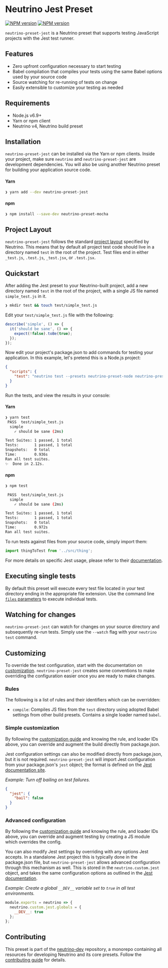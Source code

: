 # Neutrino Jest Preset
[![NPM version][npm-image]][npm-url] [![NPM version][npm-downloads]][npm-url]

`neutrino-preset-jest` is a Neutrino preset that supports testing JavaScript projects with the Jest test runner.

## Features

- Zero upfront configuration necessary to start testing
- Babel compilation that compiles your tests using the same Babel options used by your source code
- Source watching for re-running of tests on change
- Easily extensible to customize your testing as needed

## Requirements

- Node.js v6.9+
- Yarn or npm client
- Neutrino v4, Neutrino build preset

## Installation

`neutrino-preset-jest` can be installed via the Yarn or npm clients. Inside your project, make sure
`neutrino` and `neutrino-preset-jest` are development dependencies. You will also be using
another Neutrino preset for building your application source code.

#### Yarn

```bash
❯ yarn add --dev neutrino-preset-jest
```

#### npm

```bash
❯ npm install --save-dev neutrino-preset-mocha
```

## Project Layout

`neutrino-preset-jest` follows the standard [project layout](/project-layout.md) specified by Neutrino. This
means that by default all project test code should live in a directory named `test` in the root of the
project. Test files end in either `_test.js`, `.test.js`, `_test.jsx`, or `.test.jsx`.

## Quickstart

After adding the Jest preset to your Neutrino-built project, add a new directory named `test` in the root of the
project, with a single JS file named `simple_test.js` in it.

```bash
❯ mkdir test && touch test/simple_test.js
```

Edit your `test/simple_test.js` file with the following:

```js
describe('simple', () => {
  it('should be sane', () => {
    expect(!false).toBe(true);
  });
});
```

Now edit your project's package.json to add commands for testing your application. In this example,
let's pretend this is a Node.js project:

```json
{
  "scripts": {
    "test": "neutrino test --presets neutrino-preset-node neutrino-preset-mocha"
  }
}
```

Run the tests, and view the results in your console:

#### Yarn

```bash
❯ yarn test
 PASS  test/simple_test.js
  simple
    ✓ should be sane (2ms)

Test Suites: 1 passed, 1 total
Tests:       1 passed, 1 total
Snapshots:   0 total
Time:        0.936s
Ran all test suites.
✨  Done in 2.12s.
```

#### npm

```bash
❯ npm test

 PASS  test/simple_test.js
  simple
    ✓ should be sane (2ms)

Test Suites: 1 passed, 1 total
Tests:       1 passed, 1 total
Snapshots:   0 total
Time:        0.972s
Ran all test suites.
```

To run tests against files from your source code, simply import them:

```js
import thingToTest from '../src/thing';
```

For more details on specific Jest usage, please refer to their [documentation](https://facebook.github.io/jest/).

## Executing single tests

By default this preset will execute every test file located in your test directory ending in the appropriate file
extension.
Use the command line [`files` parameters](/cli/README.md#neutrino-test) to execute individual tests.

## Watching for changes

`neutrino-preset-jest` can watch for changes on your source directory and subsequently re-run tests. Simply use the
`--watch` flag with your `neutrino test` command.

## Customizing

To override the test configuration, start with the documentation on [customization](/customization/README.md).
`neutrino-preset-jest` creates some conventions to make overriding the configuration easier once you are ready to make
changes.

### Rules

The following is a list of rules and their identifiers which can be overridden:

- `compile`: Compiles JS files from the `test` directory using adopted Babel settings from other build presets.
Contains a single loader named `babel`.

### Simple customization

By following the [customization guide](/customization/simple.md) and knowing the rule, and loader IDs above,
you can override and augment the build directly from package.json.

Jest configuration settings can also be modified directly from package.json, but it is not required.
`neutrino-preset-jest` will import Jest configuration from your package.json's `jest` object; the format is
defined on the [Jest documentation site](https://facebook.github.io/jest/docs/configuration.html).

_Example: Turn off bailing on test failures._

```json
{
  "jest": {
    "bail": false
  }
}
```

### Advanced configuration

By following the [customization guide](/customization/advanced.md) and knowing the rule, and loader IDs above,
you can override and augment testing by creating a JS module which overrides the config. 

You can also modify Jest settings by overriding with any options Jest accepts. In a standalone Jest project this is
typically done in the package.json file, but `neutrino-preset-jest` allows advanced configuration through this
mechanism as well. This is stored in the `neutrino.custom.jest` object, and takes the same configuration options as
outlined in the [Jest documentation](https://facebook.github.io/jest/docs/configuration.html).

_Example: Create a global `__DEV__` variable set to `true` in all test environments._

```js
module.exports = neutrino => {
  neutrino.custom.jest.globals = {
    __DEV__: true
  };
};
```

## Contributing

This preset is part of the [neutrino-dev](https://github.com/mozilla-neutrino/neutrino-dev) repository, a monorepo
containing all resources for developing Neutrino and its core presets. Follow the
[contributing guide](/contributing/README.md) for details.

[npm-image]: https://img.shields.io/npm/v/neutrino-preset-jest.svg
[npm-downloads]: https://img.shields.io/npm/dt/neutrino-preset-jest.svg
[npm-url]: https://npmjs.org/package/neutrino-preset-jest
